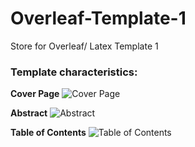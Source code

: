 # Overleaf-Template-1
Store for Overleaf/ Latex Template 1

### Template characteristics:

**Cover Page**
![Cover Page](https://user-images.githubusercontent.com/72265641/162932823-ea31e631-a130-43c2-9bff-66b9e2d3c1dd.png)

**Abstract**
![Abstract](https://user-images.githubusercontent.com/72265641/162933622-c4ab5194-7112-43bd-bb59-288c35e39789.png)

**Table of Contents**
![Table of Contents](https://user-images.githubusercontent.com/72265641/162933760-18584c8c-3c6d-419b-8248-03b6ecf7b79d.png)



